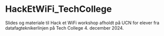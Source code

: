 # HackEtWiFi_TechCollege
Slides og materiale til Hack et WiFi workshop afholdt på UCN for elever fra datafagteknikerlinjen på Tech College 4. december 2024.
